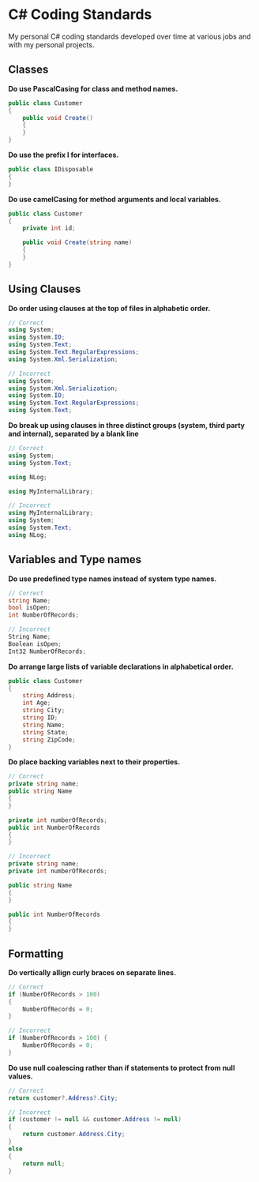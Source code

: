 # C# Coding Standards

My personal C# coding standards developed over time at various jobs and with my personal projects.

## Classes

**Do use PascalCasing for class and method names.**

``` c#
public class Customer
{
    public void Create()
    {
    }
}
```

**Do use the prefix I for interfaces.**

``` c#
public class IDisposable
{
}
```

**Do use camelCasing for method arguments and local variables.**

``` c#
public class Customer
{
    private int id;

    public void Create(string name)
    {
    }
}
```

## Using Clauses

**Do order using clauses at the top of files in alphabetic order.**

``` c#
// Correct
using System;
using System.IO;
using System.Text;
using System.Text.RegularExpressions;
using System.Xml.Serialization;

// Incorrect
using System;
using System.Xml.Serialization;
using System.IO;
using System.Text.RegularExpressions;
using System.Text;
```

**Do break up using clauses in three distinct groups (system, third party and internal), separated by a blank line**

``` c#
// Correct
using System;
using System.Text;

using NLog;

using MyInternalLibrary;

// Incorrect
using MyInternalLibrary;
using System;
using System.Text;
using NLog;
```

## Variables and Type names

**Do use predefined type names instead of system type names.**

``` c#
// Correct
string Name;
bool isOpen;
int NumberOfRecords;

// Incorrect
String Name;
Boolean isOpen;
Int32 NumberOfRecords;
```

**Do arrange large lists of variable declarations in alphabetical order.**

``` c#
public class Customer
{
    string Address;
    int Age;
    string City;
    string ID;
    string Name;
    string State;
    string ZipCode;
}
```

**Do place backing variables next to their properties.**

``` c#
// Correct
private string name;
public string Name
{
}

private int numberOfRecords;
public int NumberOfRecords
{
}

// Incorrect
private string name;
private int numberOfRecords;

public string Name
{
}

public int NumberOfRecords
{
}
```

## Formatting

**Do vertically allign curly braces on separate lines.**

``` c#
// Correct
if (NumberOfRecords > 100)
{
    NumberOfRecords = 0;
}

// Incorrect
if (NumberOfRecords > 100) {
    NumberOfRecords = 0;
}
```

**Do use null coalescing rather than if statements to protect from null values.**

``` c#
// Correct
return customer?.Address?.City;

// Incorrect
if (customer != null && customer.Address != null)
{
    return customer.Address.City;
}
else
{
    return null;
}
```
